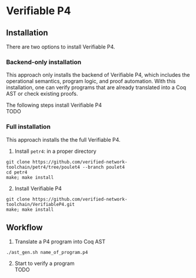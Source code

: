 # Verifiable P4
## Installation
There are two options to install Verifiable P4.
### Backend-only installation
This approach only installs the backend of Verifiable P4, which includes the operational semantics, program logic, and proof automation. With this installation, one can verify programs that are already translated into a Coq AST or check existing proofs.

The following steps install Verifiable P4<br>
TODO
### Full installation
This approach installs the the full Verifiable P4.
1. Install `petr4`: in a proper directory
```
git clone https://github.com/verified-network-toolchain/petr4/tree/poulet4 --branch poulet4
cd petr4
make; make install
```
2. Install Verifiable P4
```
git clone https://github.com/verified-network-toolchain/VerifiableP4.git
make; make install
```

## Workflow
1. Translate a P4 program into Coq AST
```
./ast_gen.sh name_of_program.p4
```
2. Start to verify a program<br>
TODO
